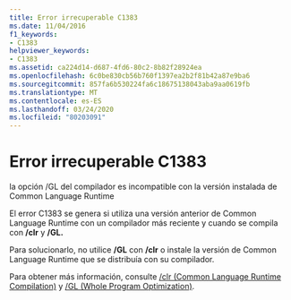 ```yaml
---
title: Error irrecuperable C1383
ms.date: 11/04/2016
f1_keywords:
- C1383
helpviewer_keywords:
- C1383
ms.assetid: ca224d14-d687-4fd6-80c2-8b82f28924ea
ms.openlocfilehash: 6c0be830cb56b760f1397ea2b2f81b42a87e9ba6
ms.sourcegitcommit: 857fa6b530224fa6c18675138043aba9aa0619fb
ms.translationtype: MT
ms.contentlocale: es-ES
ms.lasthandoff: 03/24/2020
ms.locfileid: "80203091"
---
```

# <a name="fatal-error-c1383"></a>Error irrecuperable C1383

la opción /GL del compilador es incompatible con la versión instalada de Common Language Runtime

El error C1383 se genera si utiliza una versión anterior de Common Language Runtime con un compilador más reciente y cuando se compila con **/clr** y **/GL.**

Para solucionarlo, no utilice **/GL** con **/clr** o instale la versión de Common Language Runtime que se distribuía con su compilador.

Para obtener más información, consulte [/clr (Common Language Runtime Compilation)](../../build/reference/clr-common-language-runtime-compilation.md) y [/GL (Whole Program Optimization)](../../build/reference/gl-whole-program-optimization.md).
